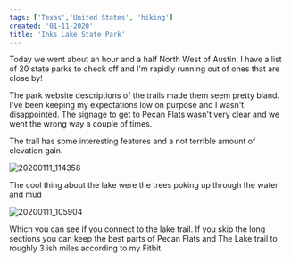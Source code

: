 ```yaml
---
tags: ['Texas','United States', 'hiking']
created: '01-11-2020'
title: 'Inks Lake State Park'
---
```


Today we went about an hour and a half North West of Austin. I have a list of 20 state parks to check off and I'm rapidly running out of ones that are close by!

The park website descriptions of the trails made them seem pretty bland. I've been keeping my expectations low on purpose and I wasn't disappointed. The signage to get to Pecan Flats wasn't very clear and we went the wrong way a couple of times.

The trail has some interesting features and a not terrible amount of elevation gain.

![20200111_114358](/images/20200111_114358.jpg)

The cool thing about the lake were the trees poking up through the water and mud

![20200111_105904](/images/20200111_105904.jpg)

Which you can see if you connect to the lake trail. If you skip the long sections you can keep the best parts of Pecan Flats and The Lake trail to roughly 3 ish miles according to my Fitbit.


